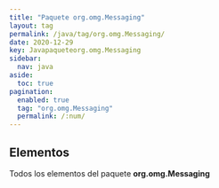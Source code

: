 ```yaml
---
title: "Paquete org.omg.Messaging"
layout: tag
permalink: /java/tag/org.omg.Messaging/
date: 2020-12-29
key: Javapaqueteorg.omg.Messaging
sidebar: 
  nav: java
aside: 
  toc: true
pagination: 
  enabled: true
  tag: "org.omg.Messaging"
  permalink: /:num/
---
```


<h2>Elementos</h2>
Todos los elementos del paquete <strong>org.omg.Messaging</strong>
